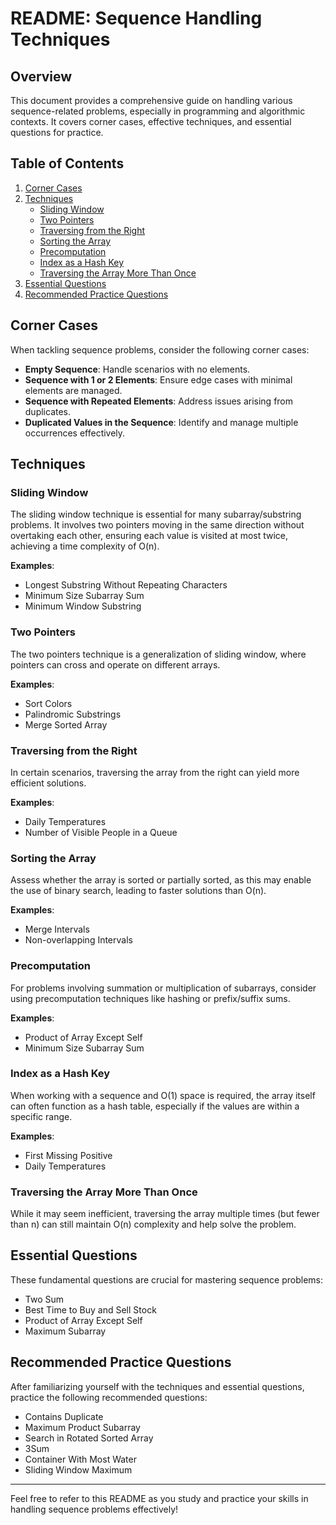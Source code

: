 # README: Sequence Handling Techniques

## Overview

This document provides a comprehensive guide on handling various sequence-related problems, especially in programming and algorithmic contexts. It covers corner cases, effective techniques, and essential questions for practice.

## Table of Contents

1. [Corner Cases](#corner-cases)
2. [Techniques](#techniques)
   - [Sliding Window](#sliding-window)
   - [Two Pointers](#two-pointers)
   - [Traversing from the Right](#traversing-from-the-right)
   - [Sorting the Array](#sorting-the-array)
   - [Precomputation](#precomputation)
   - [Index as a Hash Key](#index-as-a-hash-key)
   - [Traversing the Array More Than Once](#traversing-the-array-more-than-once)
3. [Essential Questions](#essential-questions)
4. [Recommended Practice Questions](#recommended-practice-questions)

## Corner Cases

When tackling sequence problems, consider the following corner cases:

- **Empty Sequence**: Handle scenarios with no elements.
- **Sequence with 1 or 2 Elements**: Ensure edge cases with minimal elements are managed.
- **Sequence with Repeated Elements**: Address issues arising from duplicates.
- **Duplicated Values in the Sequence**: Identify and manage multiple occurrences effectively.

## Techniques

### Sliding Window

The sliding window technique is essential for many subarray/substring problems. It involves two pointers moving in the same direction without overtaking each other, ensuring each value is visited at most twice, achieving a time complexity of O(n). 

**Examples**:
- Longest Substring Without Repeating Characters
- Minimum Size Subarray Sum
- Minimum Window Substring

### Two Pointers

The two pointers technique is a generalization of sliding window, where pointers can cross and operate on different arrays. 

**Examples**:
- Sort Colors
- Palindromic Substrings
- Merge Sorted Array

### Traversing from the Right

In certain scenarios, traversing the array from the right can yield more efficient solutions.

**Examples**:
- Daily Temperatures
- Number of Visible People in a Queue

### Sorting the Array

Assess whether the array is sorted or partially sorted, as this may enable the use of binary search, leading to faster solutions than O(n).

**Examples**:
- Merge Intervals
- Non-overlapping Intervals

### Precomputation

For problems involving summation or multiplication of subarrays, consider using precomputation techniques like hashing or prefix/suffix sums.

**Examples**:
- Product of Array Except Self
- Minimum Size Subarray Sum

### Index as a Hash Key

When working with a sequence and O(1) space is required, the array itself can often function as a hash table, especially if the values are within a specific range.

**Examples**:
- First Missing Positive
- Daily Temperatures

### Traversing the Array More Than Once

While it may seem inefficient, traversing the array multiple times (but fewer than n) can still maintain O(n) complexity and help solve the problem.

## Essential Questions

These fundamental questions are crucial for mastering sequence problems:

- Two Sum
- Best Time to Buy and Sell Stock
- Product of Array Except Self
- Maximum Subarray

## Recommended Practice Questions

After familiarizing yourself with the techniques and essential questions, practice the following recommended questions:

- Contains Duplicate
- Maximum Product Subarray
- Search in Rotated Sorted Array
- 3Sum
- Container With Most Water
- Sliding Window Maximum

---

Feel free to refer to this README as you study and practice your skills in handling sequence problems effectively!

